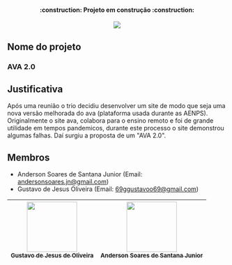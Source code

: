 <h4 align="center"> 
    :construction:  Projeto em construção  :construction:
</h4>

<p align="center">
<img src="http://img.shields.io/static/v1?label=STATUS&message=EM%20DESENVOLVIMENTO&color=GREEN&style=for-the-badge"/>
</p>

## Nome do projeto

### AVA 2.0

## Justificativa

Após uma reunião o trio decidiu desenvolver um site de modo que seja uma nova versão melhorada do ava (plataforma usada durante as AENPS).
Originalmente o site ava, colabora para o ensino remoto e foi de grande utilidade em tempos pandemicos, durante este processo o site demonstrou algumas falhas. Daí 
surgiu a proposta de um "AVA 2.0".

## Membros

- Anderson Soares de Santana Junior (Email: andersonsoares.jn@gmail.com)
- Gustavo de Jesus Oliveira (Email: 69ggustavoo69@gmail.com)


| [<img src="https://avatars.githubusercontent.com/u/89814011?v=4" width=115><br><sub>Gustavo de Jesus de Oliveira</sub>](https://github.com/Gusstavolo) |  [<img src="https://avatars.githubusercontent.com/u/88636005?v=4" width=115><br><sub>Anderson Soares de Santana Junior</sub>](https://github.com/Anderson-Soaress) |  
| :---: | :---: | 

